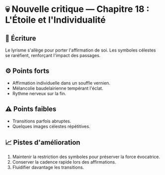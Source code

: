 # 💀 Nouvelle critique — Chapitre 18 : L'Étoile et l'Individualité

## 🧠 Écriture
Le lyrisme s'allège pour porter l'affirmation de soi. Les symboles célestes se raréfient, renforçant l'impact des passages.

## ⚙️ Points forts
- Affirmation individuelle dans un souffle vernien.
- Mélancolie baudelairienne tempérant l'éclat.
- Rythme nerveux sur la fin.

## ⚠️ Points faibles
- Transitions parfois abruptes.
- Quelques images célestes répétitives.

## 📈 Pistes d'amélioration
1. Maintenir la restriction des symboles pour préserver la force évocatrice.
2. Conserver la cadence rapide lors des affirmations.
3. Fluidifier davantage les transitions.
